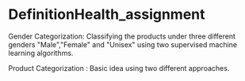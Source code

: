 # DefinitionHealth_assignment

Gender Categorization: Classifying the products under three different genders "Male","Female" and "Unisex" using two supervised machine learning algorithms.


Product Categorization : Basic idea using two different approaches.
